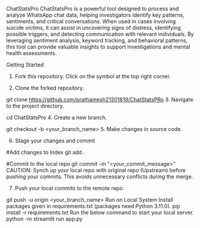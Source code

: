 ChatStatsPro
ChatStatsPro is a powerful tool designed to process and analyze WhatsApp chat data, helping investigators identify key patterns, sentiments, and critical conversations. When used in cases involving suicide victims, it can assist in uncovering signs of distress, identifying possible triggers, and detecting communication with relevant individuals. By leveraging sentiment analysis, keyword tracking, and behavioral patterns, this tool can provide valuable insights to support investigations and mental health assessments.

Getting Started
1. Fork this repository. Click on the  symbol at the top right corner.

2. Clone the forked repository.

git clone https://github.com/prathamesh21301819/ChatStatsPRo
3. Navigate to the project directory.

cd ChatStatsPro
4. Create a new branch.

git checkout -b <your_branch_name>
5. Make changes in source code.

6. Stage your changes and commit

#Add changes to Index
git add .

#Commit to the local repo
git commit -m "<your_commit_message>"
CAUTION: Synch up your local repo with original repo (Upstream) before pushing your commits. This avoids unnecessary conflicts during the merge.

7. Push your local commits to the remote repo.

git push -u origin <your_branch_name>
Run on Local System
Install packages given in requirements.txt (packages need Python 3.11.0).
pip install -r requirements.txt
Run the below command to start your local server.
python -m streamlit run app.py